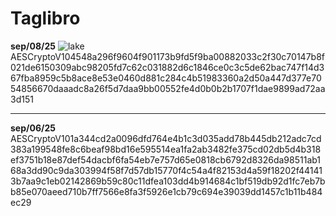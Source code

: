 # Taglibro 

**sep/08/25** 
![lake](https://github.com/theambientdronesofvirabelo/Virabelo/blob/main/profunda%20plon%C4%9Do/eroj/1000053372.jpg) 
AESCryptoV104548a296f9604f901173b9fd5f9ba00882033c2f30c70147b8f021de6150309abc98205fd7c62c031882d6c1846ce0c3c5de62bac747f14d367fba8959c5b8ace8e53e0460d881c284c4b51983360a2d50a447d377e7054856670daaadc8a26f5d7daa9bb00552fe4d0b0b2b1707f1dae9899ad72aa3d151

---

**sep/06/25** AESCryptoV101a344cd2a0096dfd764e4b1c3d035add78b445db212adc7cd383a199548fe8c6beaf98bd16e595514ea1fa2ab3482fe375cd02db5d4b318ef3751b18e87def54dacbf6fa54eb7e757d65e0818cb6792d8326da98511ab168a3dd90c9da303994f58f7d57db15770f4c54a4f82153d4a59f18202f441413b7aa9c1eb02142869b59c80c11dfea103dd4b914684c1bf519db92d1fc7eb7bb85e070aeed710b7ff7566e8fa3f5926e1cb79c694e39039dd1457c1b11b484ec29
